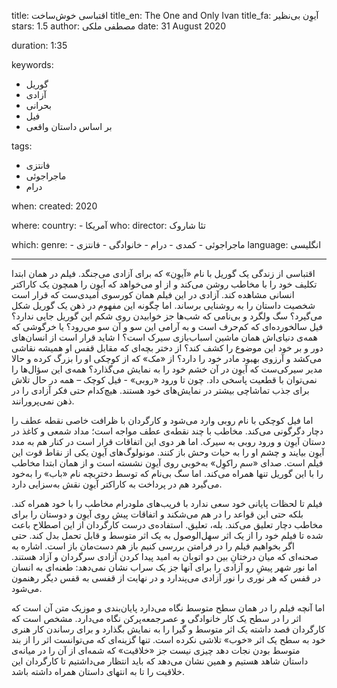 
title: اقتباسی خوش‌ساخت
title_en: The One and Only Ivan
title_fa: آیوِن بی‌نظیر
stars: 1.5
author: مصطفی ملکی
date: 31 August 2020

duration: 1:35

keywords:
  - گوریل
  - آزادی
  - بحرانی
  - فیل
  - بر اساس داستان واقعی 

tags:
  - فانتزی 
  - ماجراجوئی
  - درام  

when:
  created: 2020

where:
  country:
    - آمریکا
who:
  director: تئا شاروک

which:
  genre:
    - ماجراجوئی
    - کمدی
    - درام
    - خانوادگی
    - فانتزی
  language: انگلیسی

---

اقتباسی از زندگی یک گوریل با نام «آیوِن» که برای آزادی می‌جنگد. فیلم در همان ابتدا تکلیف خود را با مخاطب روشن می‌کند و از او می‌خواهد که آیوِن را همچون یک کاراکتر انسانی مشاهده کند. آزادی در این فیلم همان کورسوی امیدی‌ست که قرار است شخصیت داستان را به روشنایی برساند. اما چگونه این مفهوم در ذهن یک گوریل شکل می‌گیرد؟ سگ ولگرد و بی‌نامی که شب‌ها جز خوابیدن روی شکم این گوریل جایی ندارد؟ فیل سالخورده‌ای که کم‌حرف است و به آرامی این سو و آن سو می‌رود؟ یا خرگوشی که همه‌ی دنیای‌اش همان ماشین اسباب‌بازی سیرک است؟ ا شاید قرار است از انسان‌های دور و بر خود این موضوع را کشف کند؟ از دختر بچه‌ای که مقابل قفس او همیشه نقاشی می‌کشد و آرزوی بهبود مادر خود را دارد؟ از «مک» که از کوچکی او را بزرگ کرده و حالا مدیر سیرکی‌ست که آیوِن در آن خشم خود را به نمایش می‌گذارد؟ همه‌ی این سؤال‌ها را نمی‌توان با قطعیت پاسخی داد. چون تا ورود «روبی» - فیل کوچک – همه در حال تلاش برای جذب تماشاچی بیشتر در نمایش‌های خود هستند. هیچ‌کدام حتی فکر آزادی را در ذهن نمی‌پرورانند. 

اما فیل کوچکی با نام روبی وارد می‌شود و کارگردان با ظرافت خاصی نقطه‌ عطف را دچار دگرگونی می‌کند. مخاطب با چند نقطه‌ی عطف مواجه است؛ مداد شمعی و کاغذ در دستان آیوِن و ورود روبی به سیرک. اما هر دوی این اتفاقات قرار است در کنار هم به مدد آیوِن بیایند و چشم او را به حیات وحش باز کنند. مونولوگ‌های آیوِن یکی از نقاط قوت این فیلم است. صدای «سم راکوِل» به‌خوبی روی آیوِن نشسته است و از همان ابتدا مخاطب را با این گوریل تنها همراه می‌کند. اما سگ بی‌نام که توسط دختربچه‌ نام «باب» را به‌خود می‌گیرد هم در پرداخت به کاراکتر آیوِن نقش به‌سزایی دارد. 

فیلم تا لحظات پایانی خود سعی ندارد با فریب‌های ملودرام مخاطب را با خود همراه کند. بلکه حتی این قواعد را در هم می‌شکند و اتفاقات پیش روی آیوِن و دوستان را برای مخاطب دچار تعلیق می‌کند. بله، تعلیق. استفاده‌ی درست کارگردان از این اصطلاح باعث شده تا فیلم خود را از یک اثر سهل‌الوصول به یک اثر متوسط و قابل تحمل بدل کند. حتی اگر بخواهیم فیلم را در فرامتن بررسی کنیم باز هم دست‌مان باز است. اشاره به صحنه‌ای که میان درختانِ بین دو اتوبان به امید پیدا کردن آزادی سرگردان و آزاد هستند. اما نور شهر پیشِ رو آزادی را برای آنها جز یک سراب نشان نمی‌دهد: طعنه‌ای به انسان‌ در قفس که هر نوری را نور آزادی می‌پندارد و در نهایت از قفسی به قفس دیگر رهنمون می‌شود. 

اما آنچه فیلم را در همان سطح متوسط نگاه می‌دارد پایان‌بندی و موزیک متن آن است که اثر را در سطح یک کار خانوادگی و عصر‌جمعه‌پرکن نگاه می‌دارد. مشخص است که کارگردان قصد داشته یک اثر متوسط و گیرا را به نمایش بگذارد و برای رساندن کار هنری خود به سطح یک اثر «خوب» تلاشی نکرده است. تنها گزینه‌ای که می‌توانست اثر را از بند متوسط بودن نجات دهد چیزی نیست جز «خلاقیت» که شمه‌ای از آن را در میانه‌ی داستان شاهد هستیم و همین نشان می‌دهد که باید انتظار می‌داشتیم تا  کارگردان این خلاقیت را تا به انتهای داستان همراه داشته باشد.